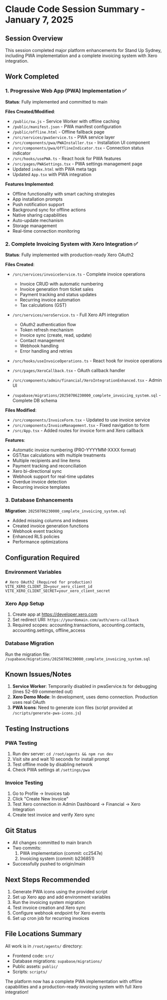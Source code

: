 # Claude Code Session Summary - January 7, 2025

## Session Overview
This session completed major platform enhancements for Stand Up Sydney, including PWA implementation and a complete invoicing system with Xero integration.

## Work Completed

### 1. Progressive Web App (PWA) Implementation ✅
**Status**: Fully implemented and committed to main

**Files Created/Modified**:
- `/public/sw.js` - Service Worker with offline caching
- `/public/manifest.json` - PWA manifest configuration
- `/public/offline.html` - Offline fallback page
- `/src/services/pwaService.ts` - PWA service layer
- `/src/components/pwa/PWAInstaller.tsx` - Installation UI component
- `/src/components/pwa/OfflineIndicator.tsx` - Connection status indicator
- `/src/hooks/usePWA.ts` - React hook for PWA features
- `/src/pages/PWASettings.tsx` - PWA settings management page
- Updated `index.html` with PWA meta tags
- Updated `App.tsx` with PWA integration

**Features Implemented**:
- Offline functionality with smart caching strategies
- App installation prompts
- Push notification support
- Background sync for offline actions
- Native sharing capabilities
- Auto-update mechanism
- Storage management
- Real-time connection monitoring

### 2. Complete Invoicing System with Xero Integration ✅
**Status**: Fully implemented with production-ready Xero OAuth2

**Files Created**:
- `/src/services/invoiceService.ts` - Complete invoice operations
  - Invoice CRUD with automatic numbering
  - Invoice generation from ticket sales
  - Payment tracking and status updates
  - Recurring invoice automation
  - Tax calculations (GST)
  
- `/src/services/xeroService.ts` - Full Xero API integration
  - OAuth2 authentication flow
  - Token refresh mechanism
  - Invoice sync (create, read, update)
  - Contact management
  - Webhook handling
  - Error handling and retries

- `/src/hooks/useInvoiceOperations.ts` - React hook for invoice operations
- `/src/pages/XeroCallback.tsx` - OAuth callback handler
- `/src/components/admin/financial/XeroIntegrationEnhanced.tsx` - Admin UI
- `/supabase/migrations/20250706230000_complete_invoicing_system.sql` - Complete DB schema

**Files Modified**:
- `/src/components/InvoiceForm.tsx` - Updated to use invoice service
- `/src/components/InvoiceManagement.tsx` - Fixed navigation to form
- `/src/App.tsx` - Added routes for invoice form and Xero callback

**Features**:
- Automatic invoice numbering (PRO-YYYYMM-XXXX format)
- GST/tax calculations with multiple treatments
- Multiple recipients and line items
- Payment tracking and reconciliation
- Xero bi-directional sync
- Webhook support for real-time updates
- Overdue invoice detection
- Recurring invoice templates

### 3. Database Enhancements
**Migration**: `20250706230000_complete_invoicing_system.sql`
- Added missing columns and indexes
- Created invoice generation functions
- Webhook event tracking
- Enhanced RLS policies
- Performance optimizations

## Configuration Required

### Environment Variables
```env
# Xero OAuth2 (Required for production)
VITE_XERO_CLIENT_ID=your_xero_client_id
VITE_XERO_CLIENT_SECRET=your_xero_client_secret
```

### Xero App Setup
1. Create app at https://developer.xero.com
2. Set redirect URI: `https://yourdomain.com/auth/xero-callback`
3. Required scopes: accounting.transactions, accounting.contacts, accounting.settings, offline_access

### Database Migration
Run the migration file: `/supabase/migrations/20250706230000_complete_invoicing_system.sql`

## Known Issues/Notes

1. **Service Worker**: Temporarily disabled in pwaService.ts for debugging (lines 52-69 commented out)
2. **Xero Demo Mode**: In development, uses demo connection. Production uses real OAuth
3. **PWA Icons**: Need to generate icon files (script provided at `/scripts/generate-pwa-icons.js`)

## Testing Instructions

### PWA Testing
1. Run dev server: `cd /root/agents && npm run dev`
2. Visit site and wait 10 seconds for install prompt
3. Test offline mode by disabling network
4. Check PWA settings at `/settings/pwa`

### Invoice Testing
1. Go to Profile → Invoices tab
2. Click "Create New Invoice" 
3. Test Xero connection in Admin Dashboard → Financial → Xero Integration
4. Create test invoice and verify Xero sync

## Git Status
- All changes committed to main branch
- Two commits:
  1. PWA implementation (commit: cc2547e)
  2. Invoicing system (commit: b236851)
- Successfully pushed to origin/main

## Next Steps Recommended
1. Generate PWA icons using the provided script
2. Set up Xero app and add environment variables
3. Run the invoicing system migration
4. Test invoice creation and Xero sync
5. Configure webhook endpoint for Xero events
6. Set up cron job for recurring invoices

## File Locations Summary
All work is in `/root/agents/` directory:
- Frontend code: `src/`
- Database migrations: `supabase/migrations/`
- Public assets: `public/`
- Scripts: `scripts/`

The platform now has a complete PWA implementation with offline capabilities and a production-ready invoicing system with full Xero integration!